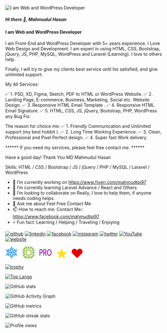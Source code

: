 ![I am Web and WordPress Developer](https://media.licdn.com/dms/image/C5616AQFCPj3rtcc--Q/profile-displaybackgroundimage-shrink_350_1400/0/1661161464037?e=1677715200&v=beta&t=4AVankG7mxgNqQpYicNBxltEgM6qcRzOhyZrvbLZNUw)
##### Hi there 👋, Mahmudul Hasan
#### I am Web and WordPress Developer



I am Front-End and WordPress Developer with 5+ years experience. I Love Web Design and Development. I am expert in using HTML, CSS, Bootstrap, jQuery, JS, PHP, MySQL, WordPress and Laravel (Learning). I love to others help. 

Finally, I will try to give my clients best service until his satisfied, and give unlimited support. 

 
My All Services:

✅ 1. PSD, XD, Figma, Sketch, PDF to HTML or WordPress Website.
✅ 2. Landing Page, E-commerce, Business, Marketing, Social etc. Website Design.
✅ 3. Responsive HTML Email Template .
✅ 4. Responsive HTML Email Signature.
✅ 5. HTML, CSS, JS, jQuery, Bootstrap, PHP, WordPress any Bug Fix.


The reason for choice me:
✅ 1. Friendly Communication and Unlimited support (my best hobbit ).
✅ 2. Long Time Working Experience.
✅ 3. Clean, Professional and Pixel Perfect design.
✅ 4. Super fast Work delivery.


****** If you need my services, please feel free contact me. ******

Have a good day!
Thank You
MD Mahmudul Hasan

Skills:    HTML / CSS / Bootstrap / JS / jQuery / PHP / MySQL / Laravel / WordPress 

- 🔭 I’m currently working on https://www.fiverr.com/mahmudtpi97 
- 🌱 I’m currently learning Laravel Advance / React and Others 
- 👯 I’m looking to collaborate on Really, I love to help them, if anyone needs coding helps. 
- 💬 Ask me about Feel Free Contact Me 
- 📫 How to reach me: Contact Me:: https://www.facebook.com/mahmudtpi97 
- ⚡ Fun fact: Learning / Helping / Traveling / Enjoying 


[<img src='https://cdn.jsdelivr.net/npm/simple-icons@3.0.1/icons/github.svg' alt='github' height='40'>](https://github.com/Mahmudtpi97/Mahmudtpi97/)  [<img src='https://cdn.jsdelivr.net/npm/simple-icons@3.0.1/icons/linkedin.svg' alt='linkedin' height='40'>](https://www.linkedin.com/in/Mahmudtpi97//)  [<img src='https://cdn.jsdelivr.net/npm/simple-icons@3.0.1/icons/facebook.svg' alt='facebook' height='40'>](https://www.facebook.com/Mahmudtpi97/)  [<img src='https://cdn.jsdelivr.net/npm/simple-icons@3.0.1/icons/instagram.svg' alt='instagram' height='40'>](https://www.instagram.com/Mahmudtpi97//)  [<img src='https://cdn.jsdelivr.net/npm/simple-icons@3.0.1/icons/twitter.svg' alt='twitter' height='40'>](https://twitter.com/Mahmudtpi9/)  [<img src='https://cdn.jsdelivr.net/npm/simple-icons@3.0.1/icons/youtube.svg' alt='YouTube' height='40'>](https://www.youtube.com/channel/UCHRJxSgSx0QbarL5RBmzM9A)  [<img src='https://cdn.jsdelivr.net/npm/simple-icons@3.0.1/icons/icloud.svg' alt='website' height='40'>](https://mahmudtpi97.github.io/Portfolio/)  

<a href='https://archiveprogram.github.com/'><img src='https://raw.githubusercontent.com/acervenky/animated-github-badges/master/assets/acbadge.gif' width='40' height='40'></a> <a href='https://docs.github.com/en/developers'><img src='https://raw.githubusercontent.com/acervenky/animated-github-badges/master/assets/devbadge.gif' width='40' height='40'></a> <a href='https://github.com/pricing'><img src='https://raw.githubusercontent.com/acervenky/animated-github-badges/master/assets/pro.gif' width='40' height='40'></a> <a href='https://stars.github.com/'><img src='https://raw.githubusercontent.com/acervenky/animated-github-badges/master/assets/starbadge.gif' width='35' height='35'></a> <a href='https://docs.github.com/en/github/supporting-the-open-source-community-with-github-sponsors'><img src='https://raw.githubusercontent.com/acervenky/animated-github-badges/master/assets/sponsorbadge.gif' width='35' height='35'></a> 

[![trophy](https://github-profile-trophy.vercel.app/?username=Mahmudtpi97/Mahmudtpi97/)](https://github.com/ryo-ma/github-profile-trophy)

[![Top Langs](https://github-readme-stats.vercel.app/api/top-langs/?username=Mahmudtpi97/Mahmudtpi97/)](https://github.com/anuraghazra/github-readme-stats)

![GitHub stats](https://github-readme-stats.vercel.app/api?username=Mahmudtpi97/Mahmudtpi97/&show_icons=true&count_private=true)  

![GitHub Activity Graph](https://activity-graph.herokuapp.com/graph?username=Mahmudtpi97/Mahmudtpi97/)  

![GitHub metrics](https://metrics.lecoq.io/Mahmudtpi97/Mahmudtpi97/)  

![GitHub streak stats](https://streak-stats.demolab.com/?user=Mahmudtpi97/Mahmudtpi97/)  

![Profile views](https://gpvc.arturio.dev/Mahmudtpi97/Mahmudtpi97/)  

